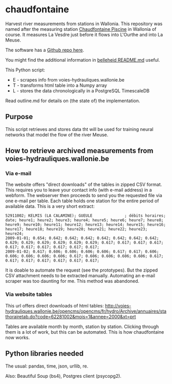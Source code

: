 # chaudfontaine
Harvest river measurements from stations in Wallonia. This repository was named after the measuring station [Chaudfontaine Piscine](https://www.openstreetmap.org/#map=16/50.5894/5.6537) in Wallonia of course. It measures La Vesdre just before it flows into L'Ourthe and into La Meuse.

The software has a [Github repo here](https://github.com/riklmr/chaudfontaine).

You might find the additional information in [belleheid README.md](https://github.com/riklmr/belleheid) useful.

This Python script:
- E - scrapes info from voies-hydrauliques.wallonie.be
- T - transforms html table into a Numpy array
- L - stores the data chronologically in a PostgreSQL TimescaleDB

Read outline.md for details on (the state of) the implementation.

## Purpose
This script retrieves and stores data tht will be used for training neural networks that model the flow of the river Meuse.

## How to retrieve archived measurements from voies-hydrauliques.wallonie.be
### Via e-mail
The website offers "direct downloads" of the tables in zipped CSV format. This requires you to leave your contact info (with e-mail address) in a webform. The webserver then proceeds to send you the requested file via one e-mail per table. Each table holds one station for the entire period of available data. This is a very short extract:
```csv
52911002; KELMIS (LA CALAMINE); GUEULE              ; débits horaires; 
date; heure1; heure2; heure3; heure4; heure5; heure6; heure7; heure8; heure9; heure10; heure11; heure12; heure13; heure14; heure15; heure16; heure17; heure18; heure19; heure20; heure21; heure22; heure23; heure24; 
2009-01-01; 0.654; 0.642; 0.642; 0.642; 0.642; 0.642; 0.642; 0.642; 0.629; 0.629; 0.629; 0.629; 0.629; 0.629; 0.617; 0.617; 0.617; 0.617; 0.617; 0.617; 0.617; 0.617; 0.617; 0.617; 
2009-01-02; 0.617; 0.606; 0.606; 0.606; 0.606; 0.617; 0.617; 0.606; 0.606; 0.606; 0.606; 0.606; 0.617; 0.606; 0.606; 0.606; 0.606; 0.617; 0.617; 0.617; 0.617; 0.617; 0.617; 0.617; 
``` 
It is doable to automate the request (see the prototypes). But the zipped CSV attachment needs to be extracted manually. Automating an e-mail scraper was too daunting for me. This method was abandoned.



### Via website tables
This url offers direct downloads of html tables:
http://voies-hydrauliques.wallonie.be/opencms/opencms/fr/hydro/Archive/annuaires/stathorairetab.do?code=62281002&mois=1&annee=2000&xt=prt

Tables are available month by month, station by station. Clicking through them is a lot of work, but this can be automated. This is how chaudfontaine now works.


## Python libraries needed
The usual: pandas, time, json, urllib, re.

Also: Beautiful Soup (bs4), Postgres client (psycopg2).

